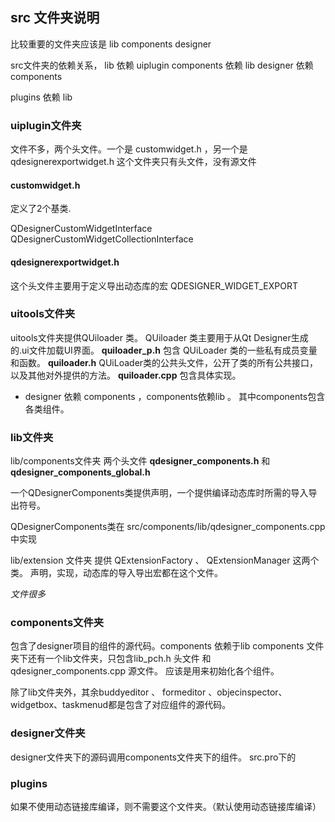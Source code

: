 ## src 文件夹说明

比较重要的文件夹应该是 lib components designer

src文件夹的依赖关系，
lib 依赖 uiplugin
components 依赖 lib
designer 依赖 components

plugins 依赖 lib



### uiplugin文件夹
<!-- uiplugin 是最低级依赖 -->

文件不多，两个头文件。一个是 customwidget.h ，另一个是 qdesignerexportwidget.h
这个文件夹只有头文件，没有源文件
#### customwidget.h 
定义了2个基类.

QDesignerCustomWidgetInterface
QDesignerCustomWidgetCollectionInterface
<!-- 在哪实现的呢？ 。。。 -->

<!-- 包含一些基本方法。 -->

#### qdesignerexportwidget.h
这个头文件主要用于定义导出动态库的宏 QDESIGNER_WIDGET_EXPORT
<!--这个宏在其他源文件中非常常见-->

### uitools文件夹
uitools文件夹提供QUiloader 类。
QUiloader 类主要用于从Qt Designer生成的.ui文件加载UI界面。
**quiloader_p.h**
包含 QUiLoader 类的一些私有成员变量和函数。
**quiloader.h** 
QUiLoader类的公共头文件，公开了类的所有公共接口，以及其他对外提供的方法。
**quiloader.cpp**
包含具体实现。

- designer 依赖 components ，components依赖lib 。
    其中components包含各类组件。
### lib文件夹
<!-- lib、components、designer文件夹层次明显 -->

lib/components文件夹
两个头文件
**qdesigner_components.h** 和 **qdesigner_components_global.h**

一个QDesignerComponents类提供声明，一个提供编译动态库时所需的导入导出符号。

QDesignerComponents类在 src/components/lib/qdesigner_components.cpp 中实现
<!--lib包含了一些子模块、SDK、共享资源和项目配置文件。-->

lib/extension 文件夹
提供 QExtensionFactory 、 QExtensionManager 这两个类。
声明，实现，动态库的导入导出宏都在这个文件。

*文件很多*



### components文件夹
包含了designer项目的组件的源代码。components 依赖于lib 
components 文件夹下还有一个lib文件夹，只包含lib_pch.h 头文件 和 qdesigner_components.cpp 源文件。
应该是用来初始化各个组件。

除了lib文件夹外，其余buddyeditor 、 formeditor 、objecinspector、widgetbox、taskmenud都是包含了对应组件的源代码。


### designer文件夹
designer文件夹下的源码调用components文件夹下的组件。
src.pro下的





### plugins
如果不使用动态链接库编译，则不需要这个文件夹。（默认使用动态链接库编译）